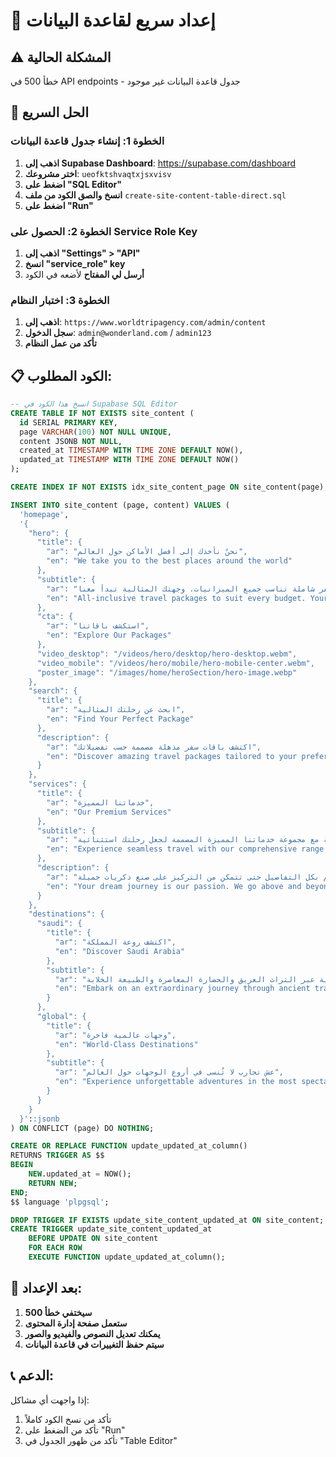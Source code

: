 # 🚀 إعداد سريع لقاعدة البيانات

## ⚠️ المشكلة الحالية
خطأ 500 في API endpoints - جدول قاعدة البيانات غير موجود

## 🔧 الحل السريع

### الخطوة 1: إنشاء جدول قاعدة البيانات

1. **اذهب إلى Supabase Dashboard**: https://supabase.com/dashboard
2. **اختر مشروعك**: `ueofktshvaqtxjsxvisv`
3. **اضغط على "SQL Editor"**
4. **انسخ والصق الكود من ملف** `create-site-content-table-direct.sql`
5. **اضغط على "Run"**

### الخطوة 2: الحصول على Service Role Key

1. **اذهب إلى "Settings" > "API"**
2. **انسخ "service_role" key**
3. **أرسل لي المفتاح** لأضعه في الكود

### الخطوة 3: اختبار النظام

1. **اذهب إلى**: `https://www.worldtripagency.com/admin/content`
2. **سجل الدخول**: `admin@wonderland.com` / `admin123`
3. **تأكد من عمل النظام**

## 📋 الكود المطلوب:

```sql
-- انسخ هذا الكود في Supabase SQL Editor
CREATE TABLE IF NOT EXISTS site_content (
  id SERIAL PRIMARY KEY,
  page VARCHAR(100) NOT NULL UNIQUE,
  content JSONB NOT NULL,
  created_at TIMESTAMP WITH TIME ZONE DEFAULT NOW(),
  updated_at TIMESTAMP WITH TIME ZONE DEFAULT NOW()
);

CREATE INDEX IF NOT EXISTS idx_site_content_page ON site_content(page);

INSERT INTO site_content (page, content) VALUES (
  'homepage',
  '{
    "hero": {
      "title": {
        "ar": "نحنُ نأخذك إلى أفضل الأماكن حول العالم",
        "en": "We take you to the best places around the world"
      },
      "subtitle": {
        "ar": "باقات سفر شاملة تناسب جميع الميزانيات. وجهتك المثالية تبدأ معنا!",
        "en": "All-inclusive travel packages to suit every budget. Your perfect destination starts with us!"
      },
      "cta": {
        "ar": "استكشف باقاتنا",
        "en": "Explore Our Packages"
      },
      "video_desktop": "/videos/hero/desktop/hero-desktop.webm",
      "video_mobile": "/videos/hero/mobile/hero-mobile-center.webm",
      "poster_image": "/images/home/heroSection/hero-image.webp"
    },
    "search": {
      "title": {
        "ar": "ابحث عن رحلتك المثالية",
        "en": "Find Your Perfect Package"
      },
      "description": {
        "ar": "اكتشف باقات سفر مذهلة مصممة حسب تفضيلاتك",
        "en": "Discover amazing travel packages tailored to your preferences"
      }
    },
    "services": {
      "title": {
        "ar": "خدماتنا المميزة",
        "en": "Our Premium Services"
      },
      "subtitle": {
        "ar": "استمتع بتجربة سفر سلسة مع مجموعة خدماتنا المميزة المصممة لجعل رحلتك استثنائية",
        "en": "Experience seamless travel with our comprehensive range of premium services designed to make your journey extraordinary"
      },
      "description": {
        "ar": "رحلة أحلامك هي شغفنا. نبذل قصارى جهدنا لتصميم تجارب سفر لا تُنسى، ونهتم بكل التفاصيل حتى تتمكن من التركيز على صنع ذكريات جميلة.",
        "en": "Your dream journey is our passion. We go above and beyond to craft unforgettable travel experiences, taking care of every detail so you can focus on creating beautiful memories."
      }
    },
    "destinations": {
      "saudi": {
        "title": {
          "ar": "اكتشف روعة المملكة",
          "en": "Discover Saudi Arabia"
        },
        "subtitle": {
          "ar": "رحلة استثنائية عبر التراث العريق والحضارة المعاصرة والطبيعة الخلابة",
          "en": "Embark on an extraordinary journey through ancient traditions, modern marvels, and breathtaking landscapes"
        }
      },
      "global": {
        "title": {
          "ar": "وجهات عالمية فاخرة",
          "en": "World-Class Destinations"
        },
        "subtitle": {
          "ar": "عش تجارب لا تُنسى في أروع الوجهات حول العالم",
          "en": "Experience unforgettable adventures in the most spectacular places around the globe"
        }
      }
    }
  }'::jsonb
) ON CONFLICT (page) DO NOTHING;

CREATE OR REPLACE FUNCTION update_updated_at_column()
RETURNS TRIGGER AS $$
BEGIN
    NEW.updated_at = NOW();
    RETURN NEW;
END;
$$ language 'plpgsql';

DROP TRIGGER IF EXISTS update_site_content_updated_at ON site_content;
CREATE TRIGGER update_site_content_updated_at
    BEFORE UPDATE ON site_content
    FOR EACH ROW
    EXECUTE FUNCTION update_updated_at_column();
```

## 🎯 بعد الإعداد:

1. **سيختفي خطأ 500**
2. **ستعمل صفحة إدارة المحتوى**
3. **يمكنك تعديل النصوص والفيديو والصور**
4. **سيتم حفظ التغييرات في قاعدة البيانات**

## 📞 الدعم:

إذا واجهت أي مشاكل:
1. تأكد من نسخ الكود كاملاً
2. تأكد من الضغط على "Run"
3. تأكد من ظهور الجدول في "Table Editor"
